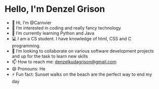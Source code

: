 # Hello, I'm Denzel Grison

- 👋 Hi, I’m @Carnvier
- 👀 I’m interested in coding and really fancy technology
- 🌱 I’m currently learning Python and Java  
- 💻 I am a CS student. I have knowledge of html, CSS and C programming.
- 💞️ I’m looking to collaborate on various software development projects and up for the task to learn new skills  
- 📫 How to reach me: denzelkudagrison@gmail.com
- 😄 Pronouns: He
- ⚡ Fun fact: Sunset walks on the beach are the perfect way to end my day

<!---
Carnvier/Carnvier is a ✨ special ✨ repository because its `README.md` (this file) appears on your GitHub profile.
You can click the Preview link to take a look at your changes.
--->
